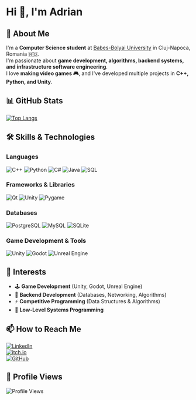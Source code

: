 # Hi 👋, I'm Adrian

## 🚀 About Me
I'm a **Computer Science student** at [Babes-Bolyai University](https://www.ubbcluj.ro/) in Cluj-Napoca, Romania 🇷🇴.  
I'm passionate about **game development, algorithms, backend systems, and infrastructure software engineering**.  
I love **making video games 🎮**, and I've developed multiple projects in **C++, Python, and Unity**.

## 📊 GitHub Stats
[![Top Langs](https://github-readme-stats.vercel.app/api/top-langs/?username=AdrianTrill&layout=compact&theme=dark)](https://github.com/anuraghazra/github-readme-stats)

## 🛠 Skills & Technologies
### **Languages**
![C++](https://img.shields.io/badge/-C++-00599C?style=flat-square&logo=cplusplus&logoColor=white)
![Python](https://img.shields.io/badge/-Python-3776AB?style=flat-square&logo=python&logoColor=white)
![C#](https://img.shields.io/badge/-C%23-239120?style=flat-square&logo=csharp&logoColor=white)
![Java](https://img.shields.io/badge/-Java-007396?style=flat-square&logo=java&logoColor=white)
![SQL](https://img.shields.io/badge/-SQL-4479A1?style=flat-square&logo=sqlite&logoColor=white)

### **Frameworks & Libraries**
![Qt](https://img.shields.io/badge/-Qt-41CD52?style=flat-square&logo=qt&logoColor=white)
![Unity](https://img.shields.io/badge/-Unity-000000?style=flat-square&logo=unity&logoColor=white)
![Pygame](https://img.shields.io/badge/-Pygame-3776AB?style=flat-square&logo=python&logoColor=white)

### **Databases**
![PostgreSQL](https://img.shields.io/badge/-PostgreSQL-4169E1?style=flat-square&logo=postgresql&logoColor=white)
![MySQL](https://img.shields.io/badge/-MySQL-4479A1?style=flat-square&logo=mysql&logoColor=white)
![SQLite](https://img.shields.io/badge/-SQLite-003B57?style=flat-square&logo=sqlite&logoColor=white)

### **Game Development & Tools**
![Unity](https://img.shields.io/badge/-Unity-000000?style=flat-square&logo=unity&logoColor=white)
![Godot](https://img.shields.io/badge/-Godot-478CBF?style=flat-square&logo=godot-engine&logoColor=white)
![Unreal Engine](https://img.shields.io/badge/-Unreal_Engine-313131?style=flat-square&logo=unreal-engine&logoColor=white)

## 🎯 Interests
- 🕹 **Game Development** (Unity, Godot, Unreal Engine)
- 🔧 **Backend Development** (Databases, Networking, Algorithms)
- ⚡ **Competitive Programming** (Data Structures & Algorithms)
- 🚀 **Low-Level Systems Programming**

## 📫 How to Reach Me
[![LinkedIn](https://img.shields.io/badge/-LinkedIn-0077B5?style=flat-square&logo=linkedin&logoColor=white)](https://www.linkedin.com/in/your-profile)  
[![itch.io](https://img.shields.io/badge/-itch.io-FA5C5C?style=flat-square&logo=itch.io&logoColor=white)](https://chris91s.itch.io/)  
[![GitHub](https://img.shields.io/badge/-GitHub-181717?style=flat-square&logo=github&logoColor=white)](https://github.com/AdrianTrill)  

## 👀 Profile Views
![Profile Views](https://komarev.com/ghpvc/?username=AdrianTrill&color=blue)
